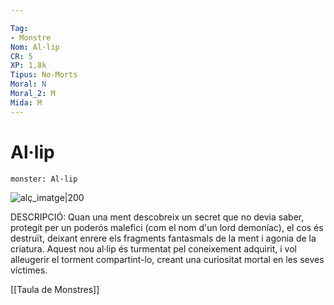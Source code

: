 ```yaml
---

Tag:
- Monstre
Nom: Al·lip
CR: 5
XP: 1,8k
Tipus: No-Morts
Moral: N
Moral_2: M
Mida: M
---
```

# Al·lip

```statblock
monster: Al·lip
```

![alç_imatge|200](https://static.wikia.nocookie.net/forgottenrealms/images/e/ef/Allip-5e.png/revision/latest?cb=20180526152716)

DESCRIPCIÓ: 
Quan una ment descobreix un secret que no devia saber, protegit per un poderós malefici (com el nom d'un lord demoníac), el cos és destruït, deixant enrere els fragments fantasmals de la ment i agonia de la criatura. Aquest nou al·lip és turmentat pel coneixement adquirit, i vol alleugerir el torment compartint-lo, creant una curiositat mortal en les seves víctimes.

 
[[Taula de Monstres]]

